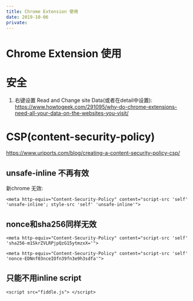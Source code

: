 ```yaml
---
title: Chrome Extension 使用
date: 2019-10-06
private: 
---
```

# Chrome Extension 使用
# 安全
1. 右键设置 Read and Change site Data(或者在detail中设置): https://www.howtogeek.com/291095/why-do-chrome-extensions-need-all-your-data-on-the-websites-you-visit/

# CSP(content-security-policy)
https://www.uriports.com/blog/creating-a-content-security-policy-csp/

## unsafe-inline 不再有效
新chrome 无效:

    <meta http-equiv="Content-Security-Policy" content="script-src 'self' 'unsafe-inline'; style-src 'self' 'unsafe-inline'">

## nonce和sha256同样无效

    <meta http-equiv="Content-Security-Policy" content="script-src 'self'  'sha256-m1SkrZVLRPjpQzG15ytmzxX='">

    <meta http-equiv="Content-Security-Policy" content="script-src 'self' 'nonce-EDNnf03nceIOfn39fn3e9h3sdfa'">

## 只能不用inline script
    <script src="fiddle.js"> </script>
